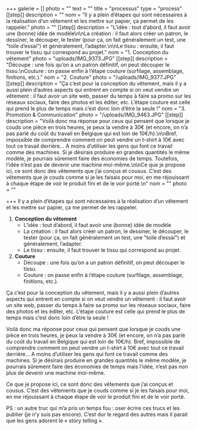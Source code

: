 +++
galerie = []
photo = ""
text = ""
title = "processus"
type = "process"
[[step]]
description = ""
nom = "Il y a plein d’étapes qui sont nécessaires à la réalisation d’un vêtement et les mettre sur papier, ça permet de les rappeler."
photo = ""
[[step]]
description = "L’idée : tout d’abord, il faut avoir une (bonne) idée de modèle\n\nLa création : il faut alors créer un patron, le dessiner, le découper, le tester (pour ça, on fait généralement un test, une \"toile d’essai\") et généralement, l’adapter.\n\nLe tissu : ensuite, il faut trouver le tissu qui correspond au projet."
nom = "1. Conception du vêtement"
photo = "uploads/IMG_9373.JPG"
[[step]]
description = "Découpe : une fois qu’on a un patron définitif, on peut découper le tissu.\nCouture : on passe enfin à l’étape couture (surfilage, assemblage, finitions, etc.)."
nom = "2. Couture"
photo = "/uploads/IMG_9377.JPG"
[[step]]
description = "Ça c’est pour la conception du vêtement, mais il y a aussi plein d’autres aspects qui entrent en compte si on veut vendre un vêtement : il faut avoir un site web, passer du temps à faire sa promo sur les réseaux sociaux, faire des photos et les éditer, etc. L’étape couture est celle qui prend le plus de temps mais c’est donc loin d’être la seule !"
nom = "3. Promotion & Communication"
photo = "/uploads/IMG_9463.JPG"
[[step]]
description = "Voilà donc ma réponse pour ceux qui pensent que lorsque je couds une pièce en trois heures, je peux la vendre à 30€ (et encore, on n’a pas parlé du coût du travail en Belgique qui est loin de 10€/h).\n\nBref, impossible de comprendre comment on peut vendre un t-shirt à 10€ avec tout ce travail derrière… A moins d’utiliser les gens qui font ce travail comme des machines. Si je désirais produire en grandes quantités le même modèle, je pourrais sûrement faire des économies de temps. Toutefois, l’idée n’est pas de devenir une machine moi-même.\n\nCe que je propose ici, ce sont donc des vêtements que j’ai conçus et cousus. C’est des vêtements que je couds comme si je les faisais pour moi, en me réjouissant à chaque étape de voir le produit fini et de le voir porté.\n"
nom = ""
photo = ""

+++
Il y a plein d’étapes qui sont nécessaires à la réalisation d’un vêtement et les mettre sur papier, ça me permet de les rappeler.

1. **Conception du vêtement**
   * L’idée : tout d’abord, il faut avoir une (bonne) idée de modèle
   * La création : il faut alors créer un patron, le dessiner, le découper, le tester (pour ça, on fait généralement un test, une "toile d’essai") et généralement, l’adapter.
   * Le tissu : ensuite, il faut trouver le tissu qui correspond au projet.
2. **Couture**
   * Découpe : une fois qu’on a un patron définitif, on peut découper le tissu.
   * Couture : on passe enfin à l’étape couture (surfilage, assemblage, finitions, etc.).

Ça c’est pour la conception du vêtement, mais il y a aussi plein d’autres aspects qui entrent en compte si on veut vendre un vêtement : il faut avoir un site web, passer du temps à faire sa promo sur les réseaux sociaux, faire des photos et les éditer, etc. L’étape couture est celle qui prend le plus de temps mais c’est donc loin d’être la seule !

Voilà donc ma réponse pour ceux qui pensent que lorsque je couds une pièce en trois heures, je peux la vendre à 30€ (et encore, on n’a pas parlé du coût du travail en Belgique qui est loin de 10€/h). Bref, impossible de comprendre comment on peut vendre un t-shirt à 10€ avec tout ce travail derrière... A moins d’utiliser les gens qui font ce travail comme des machines. Si je désirais produire en grandes quantités le même modèle, je pourrais sûrement faire des économies de temps mais l'idée, n’est pas non plus de devenir une machine moi-même.

Ce que je propose ici, ce sont donc des vêtements que j’ai conçus et cousus. C’est des vêtements que je couds comme si je les faisais pour moi, en me réjouissant à chaque étape de voir le produit fini et de le voir porté.

PS : un autre truc qui m’a pris un temps fou : oser écrire ces trucs et les publier (je n’y suis pas encore). C’est dur le regard des autres mais il parait que les gens adorent le « story telling ».